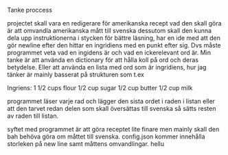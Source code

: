 Tanke proccess

projectet skall vara en redigerare för amerikanska recept
vad den skall göra är att omvandla amerikanska mått till svenska 
dessutom skall den kunna dela upp instruktionerna i stycken för bättre läsning, har en ide med att den gör newline efter den hittar en ingridiens med en punkt efter sig.
Dvs måste programmet veta vad en ingidens är och vad en ickerelevant ord är.
Min tanke är att använda en dictionary för att hålla koll på ord och deras betydelse. Eller att använda en lista med ord som är ingridiens, hur jag tänker är mainly basserat på strukturen som t.ex

Ingriens:
1 1/2 cups flour 
1/2 cup sugar
1/2 cup butter
1/2 cup milk

programmet läser varje rad och lägger den sista ordet i raden i listan eller att den tarvet redan delen som skall översättas till svenska så sätts resten av raden till listan.


syftet med programmet är att göra receptet lite finare men mainly skall den bah behöva göra om måttet till svenska. 
config.json kommer innehålla storleken på new line samt måttens omvandlingar.
hellu